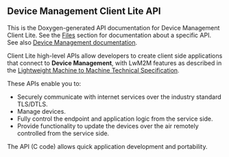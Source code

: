## Device Management Client Lite API

This is the Doxygen-generated API documentation for Device Management Client Lite. See the [Files](files.html) section for documentation about a specific API. See also [Device Management documentation](https://www.pelion.com/docs/device-management/current/welcome/index.html).

Client Lite high-level APIs allow developers to create client side applications that connect to **Device Management**, with LwM2M features as described in the [Lightweight Machine to Machine Technical Specification](http://www.openmobilealliance.org/release/LightweightM2M/V1_0-20170208-A/OMA-TS-LightweightM2M-V1_0-20170208-A.pdf).

These APIs enable you to:

- Securely communicate with internet services over the industry standard TLS/DTLS.
- Manage devices.
- Fully control the endpoint and application logic from the service side.
- Provide functionality to update the devices over the air remotely controlled from the service side.

The API (C code) allows quick application development and portability.
